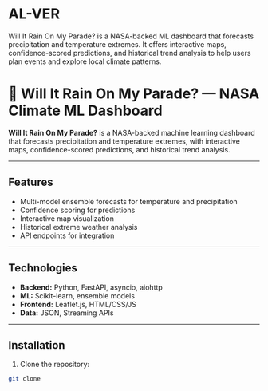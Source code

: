 # AL-VER
Will It Rain On My Parade? is a NASA-backed ML dashboard that forecasts precipitation and temperature extremes. It offers interactive maps, confidence-scored predictions, and historical trend analysis to help users plan events and explore local climate patterns.
# 🎪 Will It Rain On My Parade? — NASA Climate ML Dashboard

**Will It Rain On My Parade?** is a NASA-backed machine learning dashboard that forecasts precipitation and temperature extremes, with interactive maps, confidence-scored predictions, and historical trend analysis.

---

## Features

- Multi-model ensemble forecasts for temperature and precipitation
- Confidence scoring for predictions
- Interactive map visualization
- Historical extreme weather analysis
- API endpoints for integration

---

## Technologies

- **Backend:** Python, FastAPI, asyncio, aiohttp  
- **ML:** Scikit-learn, ensemble models  
- **Frontend:** Leaflet.js, HTML/CSS/JS  
- **Data:** JSON, Streaming APIs  

---

## Installation

1. Clone the repository:

```bash
git clone 

